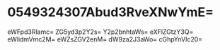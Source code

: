 # 0549324307Abud3RveXNwYmE=
eWFpd3Rlamc=
ZG5yd3p2Y2s=
Y2p2bnhtaWs=
eXFlZGtzY3Q=
eWlidmVmc2M=
eWZsZGV2enM=
dW9za2J3aWo=
cGhpYnVlc20=
